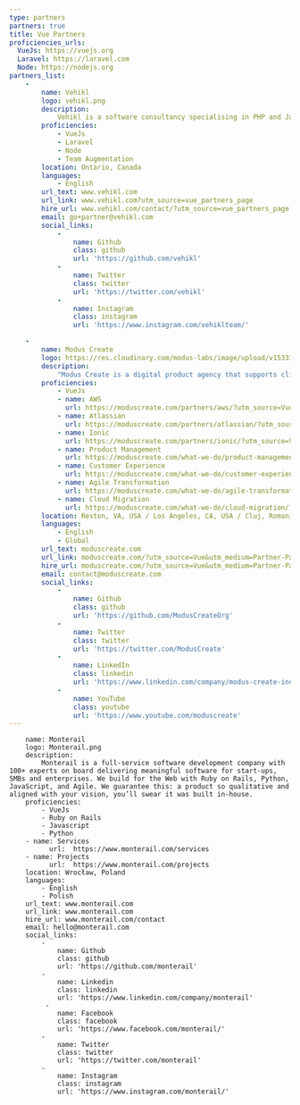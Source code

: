 ```yaml
---
type: partners
partners: true
title: Vue Partners
proficiencies_urls:
  VueJs: https://vuejs.org
  Laravel: https://laravel.com
  Node: https://nodejs.org
partners_list:
    -
        name: Vehikl
        logo: vehikl.png
        description:
            Vehikl is a software consultancy specialising in PHP and JavaScript. We build best-in-class web applications written with popular frameworks such as Laravel, Express, NestJS, Vue, and React. Think of us as an extension of your team.
        proficiencies:
            - VueJs
            - Laravel
            - Node
            - Team Augmentation
        location: Ontario, Canada
        languages:
            - English
        url_text: www.vehikl.com
        url_link: www.vehikl.com?utm_source=vue_partners_page
        hire_url: www.vehikl.com/contact/?utm_source=vue_partners_page
        email: go+partner@vehikl.com
        social_links:
            -
                name: Github
                class: github
                url: 'https://github.com/vehikl'
            -
                name: Twitter
                class: twitter
                url: 'https://twitter.com/vehikl'
            -
                name: Instagram
                class: instagram
                url: 'https://www.instagram.com/vehiklteam/'

    -
        name: Modus Create
        logo: https://res.cloudinary.com/modus-labs/image/upload/v1533109874/modus/logo-vertical-black.svg
        description:
            "Modus Create is a digital product agency that supports clients with business and product strategy consulting, customer experience, cloud services, and Agile software delivery. Our official partnerships with Atlassian, AWS, Cloudflare, GitHub, Ionic Framework, and Vue.js reinforce our proven results with digital transformation with organizations from startups to the Fortune 100."
        proficiencies:
            - VueJs
            - name: AWS
              url: https://moduscreate.com/partners/aws/?utm_source=Vue&utm_medium=Partner-Page&utm_campaign=Vue_partnerpage
            - name: Atlassian
              url: https://moduscreate.com/partners/atlassian/?utm_source=Vue&utm_medium=Partner-Page&utm_campaign=Vue_partnerpage
            - name: Ionic
              url: https://moduscreate.com/partners/ionic/?utm_source=Vue&utm_medium=Partner-Page&utm_campaign=Vue_partnerpage
            - name: Product Management
              url: https://moduscreate.com/what-we-do/product-management/?utm_source=Vue&utm_medium=Partner-Page&utm_campaign=Vue_partnerpage
            - name: Customer Experience
              url: https://moduscreate.com/what-we-do/customer-experience/?utm_source=Vue&utm_medium=Partner-Page&utm_campaign=Vue_partnerpage
            - name: Agile Transformation
              url: https://moduscreate.com/what-we-do/agile-transformation/?utm_source=Vue&utm_medium=Partner-Page&utm_campaign=Vue_partnerpage
            - name: Cloud Migration
              url: https://moduscreate.com/what-we-do/cloud-migration/?utm_source=Vue&utm_medium=Partner-Page&utm_campaign=Vue_partnerpage
        location: Reston, VA, USA / Los Angeles, CA, USA / Cluj, Romania / San José, Costa Rica
        languages:
            - English
            - Global
        url_text: moduscreate.com
        url_link: moduscreate.com/?utm_source=Vue&utm_medium=Partner-Page&utm_campaign=Vue_partnerpage
        hire_url: moduscreate.com/?utm_source=Vue&utm_medium=Partner-Page&utm_campaign=Vue_partnerpage
        email: contact@moduscreate.com
        social_links:
            -
                name: Github
                class: github
                url: 'https://github.com/ModusCreateOrg'
            -
                name: Twitter
                class: twitter
                url: 'https://twitter.com/ModusCreate'
            -
                name: LinkedIn
                class: linkedin
                url: 'https://www.linkedin.com/company/modus-create-inc'
            -
                name: YouTube
                class: youtube
                url: 'https://www.youtube.com/moduscreate'
---
```

        name: Monterail
        logo: Monterail.png
        description:
            Monterail is a full-service software development company with 100+ experts on board delivering meaningful software for start-ups, SMBs and enterprises. We build for the Web with Ruby on Rails, Python, JavaScript, and Agile. We guarantee this: a product so qualitative and aligned with your vision, you’ll swear it was built in-house.
        proficiencies:
            - VueJs
            - Ruby on Rails 
            - Javascript
            - Python
        - name: Services 
              url:  https://www.monterail.com/services
        - name: Projects
              url:  https://www.monterail.com/projects
        location: Wrocław, Poland
        languages:
            - English
            - Polish 
        url_text: www.monterail.com
        url_link: www.monterail.com
        hire_url: www.monterail.com/contact
        email: hello@monterail.com
        social_links:
            -
                name: Github
                class: github
                url: 'https://github.com/monterail'
            -
                name: Linkedin
                class: linkedin
                url: 'https://www.linkedin.com/company/monterail'
             -
                name: Facebook
                class: facebook
                url: 'https://www.facebook.com/monterail/'
            -
                name: Twitter
                class: twitter
                url: 'https://twitter.com/monterail'
            -
                name: Instagram
                class: instagram
                url: 'https://www.instagram.com/monterail/'

